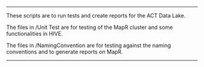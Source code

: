 ************************************************************
These scripts are to run tests and create reports for the
ACT Data Lake.

The files in /Unit Test are for testing of the MapR cluster
and some functionalities in HIVE.

The files in /NamingConvention are for testing against the
naming conventions and to generate reports on MapR.

************************************************************





